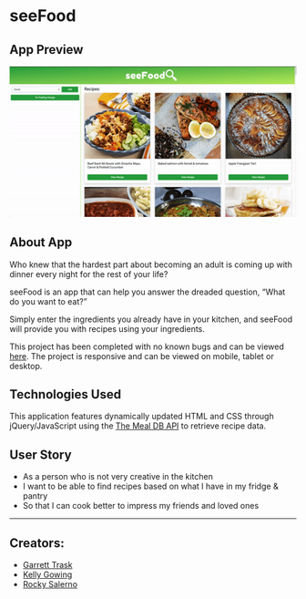 # seeFood


## App Preview 


![seeFood Preview](./Assets/preview.gif)


## About App

Who knew that the hardest part about becoming an adult is coming up with dinner every night for the rest of your life?

seeFood is an app that can help you answer the dreaded question, “What do you want to eat?”

Simply enter the ingredients you already have in your kitchen, and seeFood will provide you with recipes using your ingredients.

This project has been completed with no known bugs and can be viewed [here](https://goodbyetonto.github.io/first-project/). The project is responsive and can be viewed on mobile, tablet or desktop.



## Technologies Used 

This application features dynamically updated HTML and CSS through jQuery/JavaScript using the [The Meal DB API](https://www.themealdb.com/) to retrieve recipe data.



## User Story

- As a person who is not very creative in the kitchen
- I want to be able to find recipes based on what I have in my fridge & pantry
- So that I can cook better to impress my friends and loved ones

---

## Creators: 

- [Garrett Trask](https://goodbyetonto.github.io/Portfolio)
- [Kelly Gowing](https://kelly70ve.github.io/)
- [Rocky Salerno](https://rrsalerno21.github.io/)